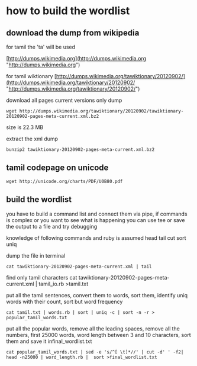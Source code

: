 how to build the wordlist
==================


download the dump from wikipedia
------------------


for tamil the 'ta' will be used

[http://dumps.wikimedia.org](http://dumps.wikimedia.org "http://dumps.wikimedia.org")


for tamil wiktionary
[http://dumps.wikimedia.org/tawiktionary/20120902/](http://dumps.wikimedia.org/tawiktionary/20120902/ "http://dumps.wikimedia.org/tawiktionary/20120902/")


download all pages current versions only dump

	wget http://dumps.wikimedia.org/tawiktionary/20120902/tawiktionary-20120902-pages-meta-current.xml.bz2

size is 22.3 MB

extract the xml dump

	bunzip2 tawiktionary-20120902-pages-meta-current.xml.bz2



tamil codepage on unicode
------------------

	wget http://unicode.org/charts/PDF/U0B80.pdf



build the wordlist
------------------


you have to build a command list and connect them via pipe, if commands is complex or you want to see what is happening you can use tee or save the output to a file and try debugging

knowledge of following commands and ruby is assumed
head tail cut sort uniq 


dump the file in terminal

	cat tawiktionary-20120902-pages-meta-current.xml | tail



find only tamil characters
	cat tawiktionary-20120902-pages-meta-current.xml | tamil_io.rb >tamil.txt


put all the tamil sentences, convert them to words, sort them, identify uniq words with their count, sort but word frequency

	cat tamil.txt | words.rb | sort | uniq -c | sort -n -r > popular_tamil_words.txt

put all the popular words, remove all the leading spaces, remove all the numbers, first 25000 words, word length between 3 and 10 characters, sort them and save it infinal_wordlist.txt

	cat popular_tamil_words.txt | sed -e 's/^[ \t]*//' | cut -d' ' -f2| head -n25000 | word_length.rb |  sort >final_wordlist.txt